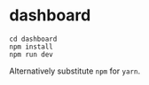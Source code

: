 # dashboard

```
cd dashboard
npm install
npm run dev
```

Alternatively substitute `npm` for `yarn`.
